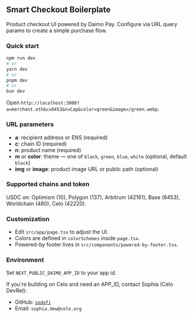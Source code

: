 ## Smart Checkout Boilerplate

Product checkout UI powered by Daimo Pay. Configure via URL query params to create a simple purchase flow.

### Quick start

```bash
npm run dev
# or
yarn dev
# or
pnpm dev
# or
bun dev
```

Open `http://localhost:3000?a=merchant.eth&c=8453&n=Cap&color=green&image=/green.webp`.

### URL parameters

- **a**: recipient address or ENS (required)
- **c**: chain ID (required)
- **n**: product name (required)
- **m** or **color**: theme — one of `black`, `green`, `blue`, `white` (optional, default `black`)
- **img** or **image**: product image URL or public path (optional)

### Supported chains and token

USDC on: Optimism (10), Polygon (137), Arbitrum (42161), Base (8453), Worldchain (480), Celo (42220).

### Customization

- Edit `src/app/page.tsx` to adjust the UI.
- Colors are defined in `colorSchemes` inside `page.tsx`.
- Powered-by footer lives in `src/components/powered-by-footer.tsx`.

### Environment

Set `NEXT_PUBLIC_DAIMO_APP_ID` to your app id.

If you're building on Celo and need an APP_ID, contact Sophia (Celo DevRel):

- GitHub: [`sodofi`](https://github.com/sodofi)
- Email: `sophia.dew@celo.org`
